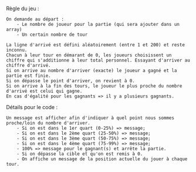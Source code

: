 Règle du jeu :

    On demande au départ :
        - Le nombre de joueur pour la partie (qui sera ajouter dans un array)
        - Un certain nombre de tour

    La ligne d'arrivé est défini aléatoirement (entre 1 et 200) et reste inconnu.
    Chacun à leur tour en démarant de 0, les joueurs choisissent un chiffre qui s'additionne à leur total personnel. Essayant d'arriver au chiffre d'arrivé.
    Si on arrive au nombre d'arriver (exacte) le joueur a gagné et la partie est finie.
    Si on dépasse le point d'arriver, on revient à 0.
    Si on arrive à la fin des tours, le joueur le plus proche du nombre d'arrivé est celui qui gagne.
    En cas d'égalité pour les gagnants => il y a plusieurs gagnants.

Détails pour le code :

    Un message est afficher afin d'indiquer à quel point nous sommes proche/loin du nombre d'arriver.
        - Si on est dans le 1er quart (0-25%) => message;
        - Si on est dans le 2ème quart (25-50%) => message;
        - Si on est dans le 3ème quart (50-75%) => message;
        - Si on est dans le 4ème quart (75-99%) => message;
        - 100% => message pour le gagnant(s) et arrête la partie.
        - Si on dépasse la cible et qu'on est remis à 0.
        - On affiche un message de la position actuelle du jouer à chaque tour.
